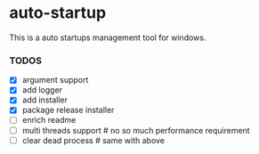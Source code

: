 # auto-startup
This is a auto startups management tool for windows.

### TODOS
- [x] argument support 
- [x] add logger
- [x] add installer
- [x] package release installer
- [ ] enrich readme
- [ ] multi threads support  # no so much performance requirement
- [ ] clear dead process    # same with above
